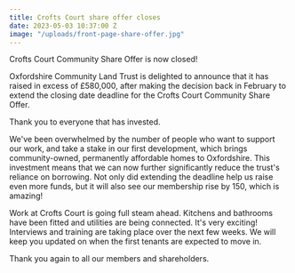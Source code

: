```yaml
---
title: Crofts Court share offer closes
date: 2023-05-03 10:37:00 Z
image: "/uploads/front-page-share-offer.jpg"
---
```


Crofts Court Community Share Offer is now closed!

Oxfordshire Community Land Trust is delighted to announce that it has raised in excess of £580,000, after making the decision back in February to extend the closing date deadline for the Crofts Court Community Share Offer. 
 
Thank you to everyone that has invested.

We've been overwhelmed by the number of people who want to support our work, and take a stake in our first development, which brings community-owned, permanently affordable homes to Oxfordshire. This investment means that we can now further significantly reduce the trust's reliance on borrowing. Not only did extending the deadline help us raise even more funds, but it will also see our membership rise by 150, which is amazing! 

Work at Crofts Court is going full steam ahead. Kitchens and bathrooms have been fitted and utilities are being connected. It's very exciting! Interviews and training are taking place over the next few weeks. We will keep you updated on when the first tenants are expected to move in. 

Thank you again to all our members and shareholders.